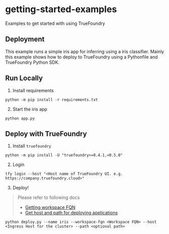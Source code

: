 # getting-started-examples
Examples to get started with using TrueFoundry

Deployment
---
This example runs a simple iris app for inferring using a iris classifier.
Mainly this example shows how to deploy to TrueFoundry using a Pythonfile and TrueFoundry Python SDK.

## Run Locally

1. Install requirements

```shell
python -m pip install -r requirements.txt
```

2. Start the iris app

```shell
python app.py
```

## Deploy with TrueFoundry

1. Install `truefoundry`

```shell
python -m pip install -U "truefoundry>=0.4.1,<0.5.0"
```

2. Login

```shell
tfy login --host "<Host name of TrueFoundry UI. e.g. https://company.truefoundry.cloud>"
```

3. Deploy!

> Please refer to following docs
> - [Getting workspace FQN](https://docs.truefoundry.com/docs/key-concepts#getting-workspace-fqn)
> - [Get host and path for deploying applications](https://docs.truefoundry.com/docs/define-ports-and-domains#identifying-available-domains)

```shell
python deploy.py --name iris --workspace-fqn <Workspace FQN> --host <Ingress Host for the cluster> --path <optional path>
```


